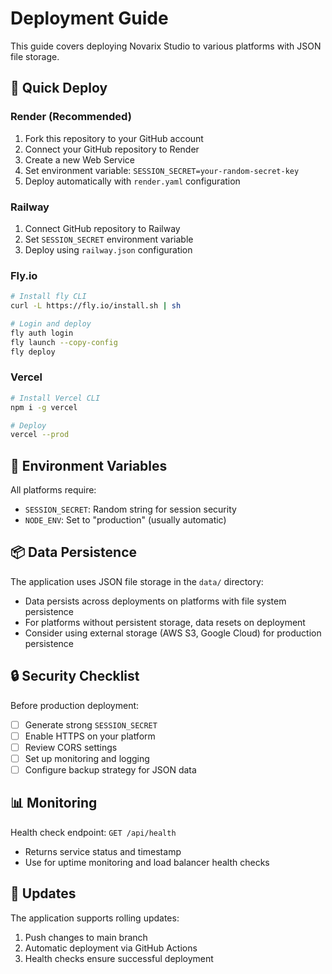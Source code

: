 # Deployment Guide

This guide covers deploying Novarix Studio to various platforms with JSON file storage.

## 🚀 Quick Deploy

### Render (Recommended)
1. Fork this repository to your GitHub account
2. Connect your GitHub repository to Render
3. Create a new Web Service
4. Set environment variable: `SESSION_SECRET=your-random-secret-key`
5. Deploy automatically with `render.yaml` configuration

### Railway
1. Connect GitHub repository to Railway
2. Set `SESSION_SECRET` environment variable
3. Deploy using `railway.json` configuration

### Fly.io
```bash
# Install fly CLI
curl -L https://fly.io/install.sh | sh

# Login and deploy
fly auth login
fly launch --copy-config
fly deploy
```

### Vercel
```bash
# Install Vercel CLI
npm i -g vercel

# Deploy
vercel --prod
```

## 🔧 Environment Variables

All platforms require:
- `SESSION_SECRET`: Random string for session security
- `NODE_ENV`: Set to "production" (usually automatic)

## 📦 Data Persistence

The application uses JSON file storage in the `data/` directory:
- Data persists across deployments on platforms with file system persistence
- For platforms without persistent storage, data resets on deployment
- Consider using external storage (AWS S3, Google Cloud) for production persistence

## 🔒 Security Checklist

Before production deployment:
- [ ] Generate strong `SESSION_SECRET`
- [ ] Enable HTTPS on your platform
- [ ] Review CORS settings
- [ ] Set up monitoring and logging
- [ ] Configure backup strategy for JSON data

## 📊 Monitoring

Health check endpoint: `GET /api/health`
- Returns service status and timestamp
- Use for uptime monitoring and load balancer health checks

## 🔄 Updates

The application supports rolling updates:
1. Push changes to main branch
2. Automatic deployment via GitHub Actions
3. Health checks ensure successful deployment